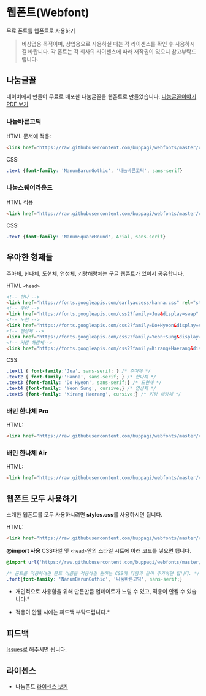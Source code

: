 # 웹폰트(Webfont)
무료 폰트를 웹폰트로 사용하기

> 비상업용 목적이며, 상업용으로 사용하실 때는 각 라이센스를 확인 후 사용하시길 바랍니다.
> 각 폰트는 각 회사의 라이센스에 따라 저작권이 있으니 참고부탁드립니다.

## 나눔글꼴 
네이버에서 만들어 무료로 배포한 나눔글꼴을 웹폰트로 만들었습니다.
[나눔글꼴이야기 PDF 보기](http://static.campaign.naver.com/0/hangeul/2014/doc/nanum_story.pdf)

### 나눔바른고딕
HTML 문서에 적용:
```html
<link href="https://raw.githubusercontent.com/buppagi/webfonts/master/css/NanumBarunGothic.min.css" rel="stylesheet" type="text/css" />
```
CSS:
```css
.text {font-family: 'NanumBarunGothic', '나눔바른고딕', sans-serif}
```

### 나눔스퀘어라운드
HTML 적용
```html
<link href="https://raw.githubusercontent.com/buppagi/webfonts/master/css/NanumSquareRound.min.css" rel="stylesheet" type="text/css" />
```
CSS:
```css
.text {font-family: 'NanumSquareRound', Arial, sans-serif}
```

## 우아한 형제들
주아체, 한나체, 도현체, 연성체, 키랑해랑체는 구글 웹폰트가 있어서 공유합니다.

HTML `<head>`
```html
<!-- 한나 -->
<link href="https://fonts.googleapis.com/earlyaccess/hanna.css" rel="stylesheet" type="text/css" />
<!-- 주아 -->
<link href="https://fonts.googleapis.com/css2?family=Jua&display=swap" rel="stylesheet">
<!-- 도현 -->
<link href="https://fonts.googleapis.com/css2?family=Do+Hyeon&display=swap" rel="stylesheet">
<!-- 연성체 -->
<link href="https://fonts.googleapis.com/css2?family=Yeon+Sung&display=swap" rel="stylesheet">
<!-- 키랑 해랑체-->
<link href="https://fonts.googleapis.com/css2?family=Kirang+Haerang&display=swap" rel="stylesheet">
```
CSS:
```css
.text1 { font-family:'Jua', sans-serif; } /* 주아체 */
.text2 { font-family:'Hanna', sans-serif; } /* 한나체 */
.text3 {font-family: 'Do Hyeon', sans-serif;} /* 도현체 */
.text4 {font-family: 'Yeon Sung', cursive;} /* 연성체 */
.text5 {font-family: 'Kirang Haerang', cursive;} /* 키랑 해랑체 */
```

### 배민 한나체 Pro
HTML:
```html
<link href="https://raw.githubusercontent.com/buppagi/webfonts/master/css/BMHANNAPro.min.css" rel="stylesheet" type="text/css" />
```
### 배민 한나체 Air
HTML:
```html
<link href="https://raw.githubusercontent.com/buppagi/webfonts/master/css/BMHANNAAir.min.css" rel="stylesheet" type="text/css" />
```

## 웹폰트 모두 사용하기
소개한 웹폰트를 모두 사용하시려면 **styles.css**를 사용하시면 됩니다.

HTML:
```html
<link href="https://raw.githubusercontent.com/buppagi/webfonts/master/css/styles.min.css" rel="stylesheet" type="text/css" />
```

**@import 사용**
CSS파일 및 ``<head>``안의 스타일 시트에 아래 코드를 넣으면 됩니다.
```css
@import url('https://raw.githubusercontent.com/buppagi/webfonts/master/css/style.min.css');

/* 폰트를 적용하려면 폰트 이름을 적용하길 원하는 CSS에 다음과 같이 추가하면 됩니다. */
.font{font-family: 'NanumBarunGothic', '나눔바른고딕', sans-serif;}
```


* 개인적으로 사용함을 위해 만든만큼 업데이트가 느릴 수 있고, 적용이 안될 수 있습니다.* 


* 적용이 안될 시에는 피드백 부탁드립니다.*
## 피드백
[Issues](https://github.com/buppagi/webfonts/issues)로 해주시면 됩니다.

## 라이센스
- 나눔폰트 [라이센스 보기](https://help.naver.com/support/contents/contents.help?serviceNo=1074&categoryNo=3497)